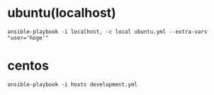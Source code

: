 # ubuntu(localhost)

```
ansible-playbook -i localhost, -c local ubuntu.yml --extra-vars "user='hoge'"
```

# centos

```
ansible-playbook -i hosts development.yml
```


